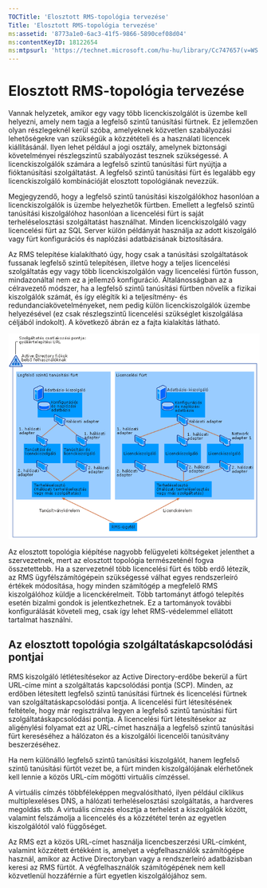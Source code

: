 ```yaml
---
TOCTitle: 'Elosztott RMS-topológia tervezése'
Title: 'Elosztott RMS-topológia tervezése'
ms:assetid: '8773a1e0-6ac3-41f5-9866-5890cef08d04'
ms:contentKeyID: 18122654
ms:mtpsurl: 'https://technet.microsoft.com/hu-hu/library/Cc747657(v=WS.10)'
---
```


Elosztott RMS-topológia tervezése
=================================

Vannak helyzetek, amikor egy vagy több licenckiszolgálót is üzembe kell helyezni, amely nem tagja a legfelső szintű tanúsítási fürtnek. Ez jellemzően olyan részlegeknél kerül szóba, amelyeknek közvetlen szabályozási lehetőségekre van szükségük a közzétételi és a használati licencek kiállításánál. Ilyen lehet például a jogi osztály, amelynek biztonsági követelményei részlegszintű szabályozást tesznek szükségessé. A licenckiszolgálók számára a legfelső szintű tanúsítási fürt nyújtja a fióktanúsítási szolgáltatást. A legfelső szintű tanúsítási fürt és legalább egy licenckiszolgáló kombinációját elosztott topológiának nevezzük.

Megjegyzendő, hogy a legfelső szintű tanúsítási kiszolgálókhoz hasonlóan a licenckiszolgálók is üzembe helyezhetők fürtben. Emellett a legfelső szintű tanúsítási kiszolgálóhoz hasonlóan a licencelési fürt is saját terheléselosztási szolgáltatást használhat. Minden licenckiszolgáló vagy licencelési fürt az SQL Server külön példányát használja az adott kiszolgáló vagy fürt konfigurációs és naplózási adatbázisának biztosítására.

Az RMS telepítése kialakítható úgy, hogy csak a tanúsítási szolgáltatások fussanak legfelső szintű telepítésen, illetve hogy a teljes licencelési szolgáltatás egy vagy több licenckiszolgálón vagy licencelési fürtön fusson, mindazonáltal nem ez a jellemző konfiguráció. Általánosságban az a célravezető módszer, ha a legfelső szintű tanúsítási fürtben növelik a fizikai kiszolgálók számát, és így elégítik ki a teljesítmény- és redundanciakövetelményeket, nem pedig külön licenckiszolgálók üzembe helyezésével (ez csak részlegszintű licencelési szükséglet kiszolgálása céljából indokolt). A következő ábrán ez a fajta kialakítás látható.

![](images/Cc747657.01fa5a85-5711-41aa-932a-124049d34186(WS.10).gif)

Az elosztott topológia kiépítése nagyobb felügyeleti költségeket jelenthet a szervezetnek, mert az elosztott topológia természeténél fogva összetettebb. Ha a szervezetnél több licencelési fürt és több erdő létezik, az RMS ügyfélszámítógépein szükségessé válhat egyes rendszerleíró értékek módosítása, hogy minden számítógép a megfelelő RMS kiszolgálóhoz küldje a licenckérelmeit. Több tartományt átfogó telepítés esetén bizalmi gondok is jelentkezhetnek. Ez a tartományok további konfigurálását követeli meg, csak így lehet RMS-védelemmel ellátott tartalmat használni.

Az elosztott topológia szolgáltatáskapcsolódási pontjai
-------------------------------------------------------

RMS kiszolgáló létlétesítésekor az Active Directory-erdőbe bekerül a fürt URL-címe mint a szolgáltatás kapcsolódási pontja (SCP). Minden, az erdőben létesített legfelső szintű tanúsítási fürtnek és licencelési fürtnek van szolgáltatáskapcsolódási pontja. A licencelési fürt létesítésének feltétele, hogy már regisztrálva legyen a legfelső szintű tanúsítási fürt szolgáltatáskapcsolódási pontja. A licencelési fürt létesítésekor az aligénylési folyamat ezt az URL-címet használja a legfelső szintű tanúsítási fürt kereséséhez a hálózaton és a kiszolgálói licencelői tanúsítvány beszerzéséhez.

Ha nem különálló legfelső szintű tanúsítási kiszolgálót, hanem legfelső szintű tanúsítási fürtöt vezet be, a fürt minden kiszolgálójának elérhetőnek kell lennie a közös URL-cím mögötti virtuális címzéssel.

A virtuális címzés többféleképpen megvalósítható, ilyen például ciklikus multiplexeléses DNS, a hálózati terheléselosztási szolgáltatás, a hardveres megoldás stb. A virtuális címzés elosztja a terhelést a kiszolgálók között, valamint felszámolja a licencelés és a közzététel terén az egyetlen kiszolgálótól való függőséget.

Az RMS ezt a közös URL-címet használja licencbeszerzési URL-címként, valamint közzétett értékként is, amelyet a végfelhasználók számítógépe használ, amikor az Active Directoryban vagy a rendszerleíró adatbázisban keresi az RMS fürtöt. A végfelhasználók számítógépének nem kell közvetlenül hozzáférnie a fürt egyetlen kiszolgálójához sem.
